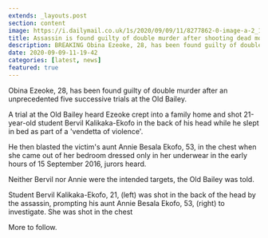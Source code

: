 ```yaml
---
extends: _layouts.post
section: content
image: https://i.dailymail.co.uk/1s/2020/09/09/11/8277862-0-image-a-2_1599646629020.jpg 
title: Assassin is found guilty of double murder after shooting dead mother-of-nine, 53, and her nephew 
description: BREAKING Obina Ezeoke, 28, has been found guilty of double murder after an unprecedented five successive trials at the Old Bailey. 
date: 2020-09-09-11-19-42 
categories: [latest, news] 
featured: true 
--- 
```

Obina Ezeoke, 28, has been found guilty of double murder after an unprecedented five successive trials at the Old Bailey.

A trial at the Old Bailey heard Ezeoke crept into a family home and shot 21-year-old student Bervil Kalikaka-Ekofo in the back of his head while he slept in bed as part of a 'vendetta of violence'.

He then blasted the victim's aunt Annie Besala Ekofo, 53, in the chest when she came out of her bedroom dressed only in her underwear in the early hours of 15 September 2016, jurors heard.

Neither Bervil nor Annie were the intended targets, the Old Bailey was told.

Student Bervil Kalikaka-Ekofo, 21, (left) was shot in the back of the head by the assassin, prompting his aunt Annie Besala Ekofo, 53, (right) to investigate. She was shot in the chest

More to follow. 

